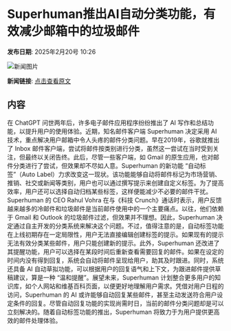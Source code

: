 # Superhuman推出AI自动分类功能，有效减少邮箱中的垃圾邮件

**发布日期**: 2025年2月20号 10:26

![新闻图片](https://pic.chinaz.com/picmap/202005261146537033_14.jpg)

**新闻链接**: [点击查看原文](https://www.aibase.com/zh/news/15544)

## 内容

在 ChatGPT 问世两年后，许多电子邮件应用程序纷纷推出了 AI 写作和总结功能，以提升用户的使用体验。近期，知名邮件客户端 Superhuman 决定采用 AI 技术，重点解决用户邮箱中令人头疼的邮件分类问题。早在2019年，谷歌就推出了 Inbox 邮件客户端，尝试将邮件按类别进行分类，虽然这一尝试在当时受到关注，但最终以关闭告终。此后，尽管一些客户端，如 Gmail 的原生应用，也对邮件分类进行了尝试，但效果却不尽如人意。Superhuman 的新功能 “自动标签”（Auto Label）力求改变这一现状。该功能能够自动将邮件标记为市场营销、推销、社交或新闻等类别，用户也可以通过撰写提示来创建自定义标签。为了提高效率，用户还可以选择自动归档某些标签，这样便能减少不必要的邮件干扰。Superhuman 的 CEO Rahul Vohra 在与《科技 Crunch》通话时表示，用户反馈越来越多的冷邮件和垃圾邮件是当前邮件使用中的一个主要痛点。以往，他们依赖于 Gmail 和 Outlook 的垃圾邮件过滤，但效果并不理想。因此，Superhuman 决定通过自主开发的分类系统来解决这个问题。不过，值得注意的是，自动标签功能在上线初期存在一定局限性，用户无法直接编辑创建标签的提示。如果现有的提示无法有效分类某些邮件，用户只能创建新的提示。此外，Superhuman 还改进了其提醒功能，用户可以选择在某段时间后重新查看需要回复的邮件。如果在设定的时间内没有得到回复，系统会自动将邮件呈现给用户，助其及时跟进。同时，系统还具备 AI 自动草拟功能，可以根据用户的回复语气和上下文，为跟进邮件提供草稿建议，算是一种 “温和提醒”。展望未来，Superhuman 计划整合更多用户的知识库，如个人网站和维基百科页面，以便更好地理解用户需求。凭借对用户日程的访问，Superhuman 的 AI 或许能够自动回复某些邮件，甚至主动发送符合用户设定条件的回复。尽管自动回复功能的实现尚需时日，当前的邮件分类问题却是可以立刻解决的。随着自动标签功能的推出，Superhuman 将致力于为用户提供更高效的邮件处理体验。
